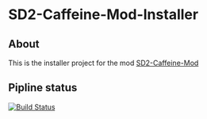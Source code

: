 # SD2-Caffeine-Mod-Installer
## About
This is the installer project for the mod [SD2-Caffeine-Mod](https://github.com/Shilo/SD2-Caffeine-Mod)
## Pipline status
[![Build Status](https://dev.azure.com/DeathTruction/SD2-Caffeine-Mod-Installer/_apis/build/status/Death-Truction.SD2-Caffeine-Mod-Installer?branchName=master)](https://dev.azure.com/DeathTruction/SD2-Caffeine-Mod-Installer/_build/latest?definitionId=1&branchName=master)